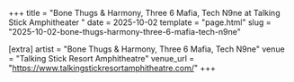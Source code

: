 +++
title = "Bone Thugs & Harmony, Three 6 Mafia, Tech N9ne at Talking Stick Amphitheater "
date = 2025-10-02
template = "page.html"
slug = "2025-10-02-bone-thugs-harmony-three-6-mafia-tech-n9ne"

[extra]
artist = "Bone Thugs & Harmony, Three 6 Mafia, Tech N9ne"
venue = "Talking Stick Resort Amphitheatre"
venue_url = "https://www.talkingstickresortamphitheatre.com/"
+++
